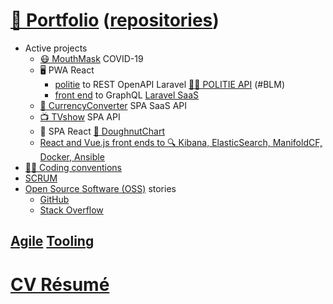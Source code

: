 # [📁 Portfolio](http://github.com/noud/portfolio#portfolio-repositories-index) ([repositories](http://github.com/noud?tab=repositories))

- Active projects
    - [😷 MouthMask](http://github.com/noud/mouth-mask) COVID-19
    - 🖥️ PWA React
        - [politie](http://github.com/noud/react-redux-openapi-politie) to REST OpenAPI Laravel [👮‍♀️ POLITIE API](http://github.com/noud/politie-open-data-api) (#BLM)
        - [front end](http://github.com/noud/frontend) to GraphQL [Laravel SaaS](http://github.com/noud/saas)
    - [💱 CurrencyConverter](http://github.com/noud/CurrencyConverter-SaaS) SPA SaaS API
    - [📺 TVshow](http://github.com/noud/cra-tv-show) SPA API
    - 📱 SPA React [🍩 DoughnutChart](http://github.com/noud/cra-chartjs)
    - [React and Vue.js front ends to 🔍 Kibana, ElasticSearch, ManifoldCF, Docker, Ansible](http://github.com/noud/elasticsearch-docker-ansible)
- [👨‍💻 Coding conventions](http://github.com/noud/github-community-templates/blob/master/README-Coding-conventions.md)
- [SCRUM](http://github.com/noud?tab=projects)
- [Open Source Software (OSS)](http://opensource.org/) stories
    - [GitHub](http://github.com/noud?tab=overview&from=2012-06-01&to=2012-06-30)
    - [Stack Overflow](http://stackoverflow.com/story/noud)

## [Agile](http://wikipedia.org/wiki/Agile_tooling) [Tooling](http://github.com/noud/portfolio/blob/master/README_Tooling.md)

# [CV Résumé](http://github.com/noud/resume#cv-resume)